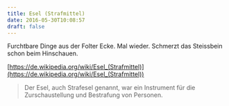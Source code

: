 ```yaml
---
title: Esel (Strafmittel)
date: 2016-05-30T10:08:57
draft: false
---
```


Furchtbare Dinge aus der Folter Ecke. Mal wieder.
Schmerzt das Steissbein schon beim Hinschauen.

[https://de.wikipedia.org/wiki/Esel_(Strafmittel)](https://de.wikipedia.org/wiki/Esel_(Strafmittel))

> Der Esel, auch Strafesel genannt, war ein Instrument für die
> Zurschaustellung und Bestrafung von Personen.
